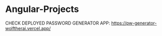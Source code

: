 # Angular-Projects
CHECK DEPLOYED PASSWORD GENERATOR APP:
https://pw-generator-wolftherai.vercel.app/
